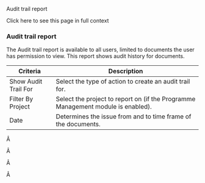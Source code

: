 Audit trail report

Click here to see this page in full context

###  Audit trail report

The Audit trail report is available to all users, limited to documents the
user has permission to view. This report shows audit history for documents.

Criteria  |  Description   
---|---  
Show Audit Trail For  |  Select the type of action to create an audit trail for.   
Filter By Project  |  Select the project to report on (if the Programme Management module is enabled).   
Date  |  Determines the issue from and to time frame of the documents.   
  
Â

Â

Â

Â

